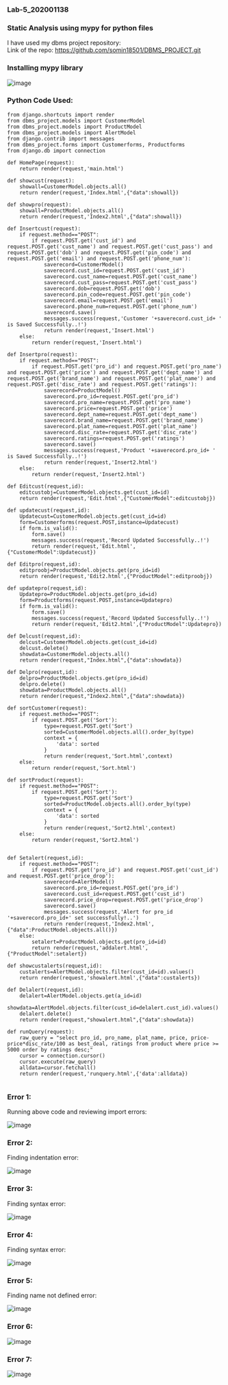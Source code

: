### Lab-5_202001138
### Static Analysis using mypy for python files 

I have used my dbms project repository: <br>
Link of the repo: https://github.com/somin18501/DBMS_PROJECT.git <br>

### Installing mypy library <br>
![image](https://user-images.githubusercontent.com/77292724/225566044-d816b5fd-0ca5-4dd6-af2b-855701d3afa8.png)

### Python Code Used: <br>

```
from django.shortcuts import render
from dbms_project.models import CustomerModel
from dbms_project.models import ProductModel
from dbms_project.models import AlertModel
from django.contrib import messages
from dbms_project.forms import Customerforms, Productforms
from django.db import connection

def HomePage(request):
    return render(request,'main.html')

def showcust(request):
    showall=CustomerModel.objects.all()
    return render(request,'Index.html',{"data":showall})

def showpro(request):
    showall=ProductModel.objects.all()
    return render(request,'Index2.html',{"data":showall})

def Insertcust(request):
    if request.method=="POST":
        if request.POST.get('cust_id') and request.POST.get('cust_name') and request.POST.get('cust_pass') and request.POST.get('dob') and request.POST.get('pin_code') and request.POST.get('email') and request.POST.get('phone_num'):
            saverecord=CustomerModel()
            saverecord.cust_id=request.POST.get('cust_id')
            saverecord.cust_name=request.POST.get('cust_name')
            saverecord.cust_pass=request.POST.get('cust_pass')
            saverecord.dob=request.POST.get('dob')
            saverecord.pin_code=request.POST.get('pin_code')
            saverecord.email=request.POST.get('email')
            saverecord.phone_num=request.POST.get('phone_num')
            saverecord.save()
            messages.success(request,'Customer '+saverecord.cust_id+ ' is Saved Successfully..!')
            return render(request,'Insert.html')
    else:
        return render(request,'Insert.html')

def Insertpro(request):
    if request.method=="POST":
        if request.POST.get('pro_id') and request.POST.get('pro_name') and request.POST.get('price') and request.POST.get('dept_name') and request.POST.get('brand_name') and request.POST.get('plat_name') and request.POST.get('disc_rate') and request.POST.get('ratings'):
            saverecord=ProductModel()
            saverecord.pro_id=request.POST.get('pro_id')
            saverecord.pro_name=request.POST.get('pro_name')
            saverecord.price=request.POST.get('price')
            saverecord.dept_name=request.POST.get('dept_name')
            saverecord.brand_name=request.POST.get('brand_name')
            saverecord.plat_name=request.POST.get('plat_name')
            saverecord.disc_rate=request.POST.get('disc_rate')
            saverecord.ratings=request.POST.get('ratings')
            saverecord.save()
            messages.success(request,'Product '+saverecord.pro_id+ ' is Saved Successfully..!')
            return render(request,'Insert2.html')
    else:
        return render(request,'Insert2.html')

def Editcust(request,id):
    editcustobj=CustomerModel.objects.get(cust_id=id)
    return render(request,'Edit.html',{"CustomerModel":editcustobj})

def updatecust(request,id):
    Updatecust=CustomerModel.objects.get(cust_id=id)
    form=Customerforms(request.POST,instance=Updatecust)
    if form.is_valid():
        form.save()
        messages.success(request,'Record Updated Successfully..!')
        return render(request,'Edit.html',{"CustomerModel":Updatecust})

def Editpro(request,id):
    editproobj=ProductModel.objects.get(pro_id=id)
    return render(request,'Edit2.html',{"ProductModel":editproobj})

def updatepro(request,id):
    Updatepro=ProductModel.objects.get(pro_id=id)
    form=Productforms(request.POST,instance=Updatepro)
    if form.is_valid():
        form.save()
        messages.success(request,'Record Updated Successfully..!')
        return render(request,'Edit2.html',{"ProductModel":Updatepro})

def Delcust(request,id):
    delcust=CustomerModel.objects.get(cust_id=id)
    delcust.delete()
    showdata=CustomerModel.objects.all()
    return render(request,"Index.html",{"data":showdata})

def Delpro(request,id):
    delpro=ProductModel.objects.get(pro_id=id)
    delpro.delete()
    showdata=ProductModel.objects.all()
    return render(request,"Index2.html",{"data":showdata})

def sortCustomer(request):
    if request.method=="POST":
        if request.POST.get('Sort'):
            type=request.POST.get('Sort')
            sorted=CustomerModel.objects.all().order_by(type)
            context = {
                'data': sorted
            }
            return render(request,'Sort.html',context)
    else:
        return render(request,'Sort.html')

def sortProduct(request):
    if request.method=="POST":
        if request.POST.get('Sort'):
            type=request.POST.get('Sort')
            sorted=ProductModel.objects.all().order_by(type)
            context = {
                'data': sorted
            }
            return render(request,'Sort2.html',context)
    else:
        return render(request,'Sort2.html')


def Setalert(request,id):
    if request.method=="POST":
        if request.POST.get('pro_id') and request.POST.get('cust_id') and request.POST.get('price_drop'):
            saverecord=AlertModel()
            saverecord.pro_id=request.POST.get('pro_id')
            saverecord.cust_id=request.POST.get('cust_id')
            saverecord.price_drop=request.POST.get('price_drop')
            saverecord.save()
            messages.success(request,'Alert for pro_id '+saverecord.pro_id+' set successfully!..')
            return render(request,'Index2.html',{"data":ProductModel.objects.all()})
    else:
        setalert=ProductModel.objects.get(pro_id=id)
        return render(request,'addalert.html',{"ProductModel":setalert})

def showcustalerts(request,id):
    custalerts=AlertModel.objects.filter(cust_id=id).values()
    return render(request,'showalert.html',{"data":custalerts})

def Delalert(request,id):
    delalert=AlertModel.objects.get(a_id=id)
    showdata=AlertModel.objects.filter(cust_id=delalert.cust_id).values()
    delalert.delete()
    return render(request,"showalert.html",{"data":showdata})

def runQuery(request):
    raw_query = "select pro_id, pro_name, plat_name, price, price-price*disc_rate/100 as best_deal, ratings from product where price >= 5000 order by ratings desc;"
    cursor = connection.cursor()
    cursor.execute(raw_query)
    alldata=cursor.fetchall()
    return render(request,'runquery.html',{'data':alldata})
    
```

### Error 1: 
Running above code and reviewing import errors: <br>

![image](https://user-images.githubusercontent.com/77292724/225568877-8082e729-0b3d-49da-a5e4-907e3d6bc704.png)

### Error 2: 
Finding indentation error: <br>

![image](https://user-images.githubusercontent.com/77292724/225569808-47beae56-02b5-4916-96b2-7620a76493c1.png)

### Error 3: 
Finding syntax error: <br>

![image](https://user-images.githubusercontent.com/77292724/225570325-b17545a9-6430-4ed8-85a4-f57447bfa2e5.png)

### Error 4: 
Finding syntax error: <br>

![image](https://user-images.githubusercontent.com/77292724/225571804-aa883785-eb70-4600-a440-ff2a5270c9ae.png)

### Error 5: 
Finding name not defined error: <br>

![image](https://user-images.githubusercontent.com/77292724/225574325-445a4960-e106-41af-bd99-8b47164230f0.png)

### Error 6: 

![image](https://user-images.githubusercontent.com/77292724/225575100-3bbc5933-188f-4ef1-a35b-2453ffeba487.png)

### Error 7:

![image](https://user-images.githubusercontent.com/77292724/225576081-44bb707a-9795-4db6-a1e1-f09e15759b14.png)
